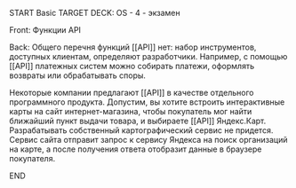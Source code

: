START
Basic
TARGET DECK: OS - 4 - экзамен

Front: Функции API

Back: Общего перечня функций [[API]] нет: набор инструментов, доступных клиентам, определяют разработчики. Например, с помощью [[API]] платежных систем можно собирать платежи, оформлять возвраты или обрабатывать споры.

Некоторые компании предлагают [[API]] в качестве отдельного программного продукта. Допустим, вы хотите встроить интерактивные карты на сайт интернет-магазина, чтобы покупатель мог найти ближайший пункт выдачи товара, и выбираете [[API]] Яндекс.Карт. 
Разрабатывать собственный картографический сервис не придется. Сервис сайта отправит запрос к сервису Яндекса на поиск организаций на карте, а после получения ответа отобразит данные в браузере покупателя.
<!--ID: 1663427618223-->
END 